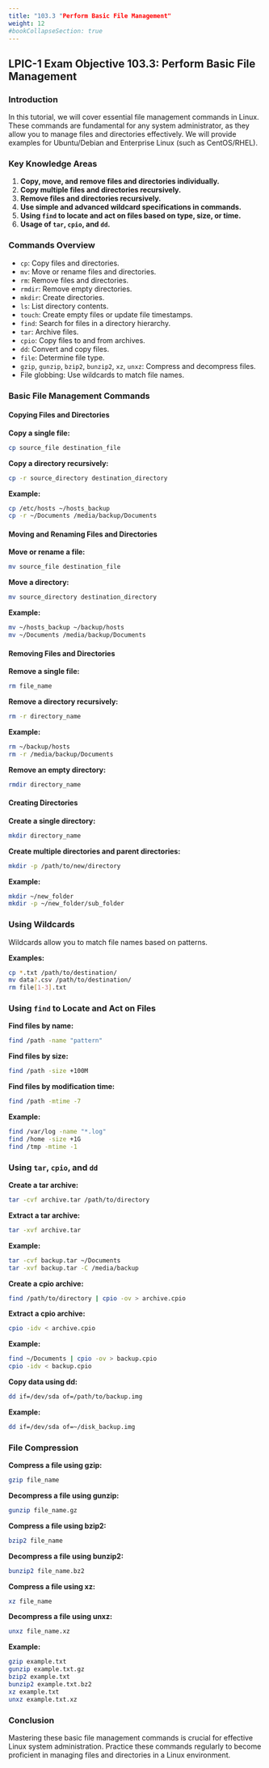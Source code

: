 ```yaml
---
title: "103.3 "Perform Basic File Management"
weight: 12
#bookCollapseSection: true
---
```


## LPIC-1 Exam Objective 103.3: Perform Basic File Management

### Introduction

In this tutorial, we will cover essential file management commands in Linux. These commands are fundamental for any system administrator, as they allow you to manage files and directories effectively. We will provide examples for Ubuntu/Debian and Enterprise Linux (such as CentOS/RHEL).

### Key Knowledge Areas

1. **Copy, move, and remove files and directories individually.**
2. **Copy multiple files and directories recursively.**
3. **Remove files and directories recursively.**
4. **Use simple and advanced wildcard specifications in commands.**
5. **Using `find` to locate and act on files based on type, size, or time.**
6. **Usage of `tar`, `cpio`, and `dd`.**

### Commands Overview

- `cp`: Copy files and directories.
- `mv`: Move or rename files and directories.
- `rm`: Remove files and directories.
- `rmdir`: Remove empty directories.
- `mkdir`: Create directories.
- `ls`: List directory contents.
- `touch`: Create empty files or update file timestamps.
- `find`: Search for files in a directory hierarchy.
- `tar`: Archive files.
- `cpio`: Copy files to and from archives.
- `dd`: Convert and copy files.
- `file`: Determine file type.
- `gzip`, `gunzip`, `bzip2`, `bunzip2`, `xz`, `unxz`: Compress and decompress files.
- File globbing: Use wildcards to match file names.

### Basic File Management Commands

#### Copying Files and Directories

**Copy a single file:**
```bash
cp source_file destination_file
```

**Copy a directory recursively:**
```bash
cp -r source_directory destination_directory
```

**Example:**
```bash
cp /etc/hosts ~/hosts_backup
cp -r ~/Documents /media/backup/Documents
```

#### Moving and Renaming Files and Directories

**Move or rename a file:**
```bash
mv source_file destination_file
```

**Move a directory:**
```bash
mv source_directory destination_directory
```

**Example:**
```bash
mv ~/hosts_backup ~/backup/hosts
mv ~/Documents /media/backup/Documents
```

#### Removing Files and Directories

**Remove a single file:**
```bash
rm file_name
```

**Remove a directory recursively:**
```bash
rm -r directory_name
```

**Example:**
```bash
rm ~/backup/hosts
rm -r /media/backup/Documents
```

**Remove an empty directory:**
```bash
rmdir directory_name
```

#### Creating Directories

**Create a single directory:**
```bash
mkdir directory_name
```

**Create multiple directories and parent directories:**
```bash
mkdir -p /path/to/new/directory
```

**Example:**
```bash
mkdir ~/new_folder
mkdir -p ~/new_folder/sub_folder
```

### Using Wildcards

Wildcards allow you to match file names based on patterns.

**Examples:**
```bash
cp *.txt /path/to/destination/
mv data?.csv /path/to/destination/
rm file[1-3].txt
```

### Using `find` to Locate and Act on Files

**Find files by name:**
```bash
find /path -name "pattern"
```

**Find files by size:**
```bash
find /path -size +100M
```

**Find files by modification time:**
```bash
find /path -mtime -7
```

**Example:**
```bash
find /var/log -name "*.log"
find /home -size +1G
find /tmp -mtime -1
```

### Using `tar`, `cpio`, and `dd`

**Create a tar archive:**
```bash
tar -cvf archive.tar /path/to/directory
```

**Extract a tar archive:**
```bash
tar -xvf archive.tar
```

**Example:**
```bash
tar -cvf backup.tar ~/Documents
tar -xvf backup.tar -C /media/backup
```

**Create a cpio archive:**
```bash
find /path/to/directory | cpio -ov > archive.cpio
```

**Extract a cpio archive:**
```bash
cpio -idv < archive.cpio
```

**Example:**
```bash
find ~/Documents | cpio -ov > backup.cpio
cpio -idv < backup.cpio
```

**Copy data using dd:**
```bash
dd if=/dev/sda of=/path/to/backup.img
```

**Example:**
```bash
dd if=/dev/sda of=~/disk_backup.img
```

### File Compression

**Compress a file using gzip:**
```bash
gzip file_name
```

**Decompress a file using gunzip:**
```bash
gunzip file_name.gz
```

**Compress a file using bzip2:**
```bash
bzip2 file_name
```

**Decompress a file using bunzip2:**
```bash
bunzip2 file_name.bz2
```

**Compress a file using xz:**
```bash
xz file_name
```

**Decompress a file using unxz:**
```bash
unxz file_name.xz
```

**Example:**
```bash
gzip example.txt
gunzip example.txt.gz
bzip2 example.txt
bunzip2 example.txt.bz2
xz example.txt
unxz example.txt.xz
```

### Conclusion

Mastering these basic file management commands is crucial for effective Linux system administration. Practice these commands regularly to become proficient in managing files and directories in a Linux environment.
